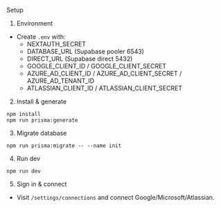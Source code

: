 Setup

1) Environment
- Create `.env` with:
  - NEXTAUTH_SECRET
  - DATABASE_URL (Supabase pooler 6543)
  - DIRECT_URL (Supabase direct 5432)
  - GOOGLE_CLIENT_ID / GOOGLE_CLIENT_SECRET
  - AZURE_AD_CLIENT_ID / AZURE_AD_CLIENT_SECRET / AZURE_AD_TENANT_ID
  - ATLASSIAN_CLIENT_ID / ATLASSIAN_CLIENT_SECRET

2) Install & generate
```
npm install
npm run prisma:generate
```

3) Migrate database
```
npm run prisma:migrate -- --name init
```

4) Run dev
```
npm run dev
```

5) Sign in & connect
- Visit `/settings/connections` and connect Google/Microsoft/Atlassian.

